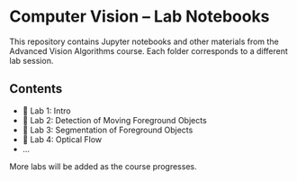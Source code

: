 # Computer Vision – Lab Notebooks

This repository contains Jupyter notebooks and other materials from the Advanced Vision Algorithms course. Each folder corresponds to a different lab session.

## Contents

- 📓 Lab 1: Intro
- 📓 Lab 2: Detection of Moving Foreground Objects
- 📓 Lab 3: Segmentation of Foreground Objects
- 📓 Lab 4: Optical Flow
- ...
  
More labs will be added as the course progresses.

